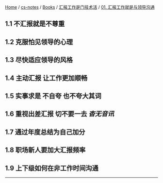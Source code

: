 [Home](https://mengxianbin.github.io) /
[cs-notes](https://mengxianbin.github.io/cs-notes/site) /
[Books](https://mengxianbin.github.io/cs-notes/site/Books) /
[汇报工作是门技术活](https://mengxianbin.github.io/cs-notes/site/Books/%E6%B1%87%E6%8A%A5%E5%B7%A5%E4%BD%9C%E6%98%AF%E9%97%A8%E6%8A%80%E6%9C%AF%E6%B4%BB) /
[01. 汇报工作就是与领导沟通](https://mengxianbin.github.io/cs-notes/site/Books/%E6%B1%87%E6%8A%A5%E5%B7%A5%E4%BD%9C%E6%98%AF%E9%97%A8%E6%8A%80%E6%9C%AF%E6%B4%BB/01.%20%E6%B1%87%E6%8A%A5%E5%B7%A5%E4%BD%9C%E5%B0%B1%E6%98%AF%E4%B8%8E%E9%A2%86%E5%AF%BC%E6%B2%9F%E9%80%9A)

## 1.1 不汇报就是不尊重

## 1.2 克服怕见领导的心理

## 1.3 尽快适应领导的风格

## 1.4 主动汇报 让工作更加顺畅

## 1.5 实事求是 不自夸 也不夸大其词

## 1.6 重视出差汇报 切不要一去 *杳无音讯*

## 1.7 通过年度总结为自己加分

## 1.8 职场新人要加大汇报频率

## 1.9 上下级如何在非工作时间沟通

---
